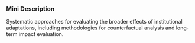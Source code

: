 ### Mini Description

Systematic approaches for evaluating the broader effects of institutional adaptations, including methodologies for counterfactual analysis and long-term impact evaluation.
